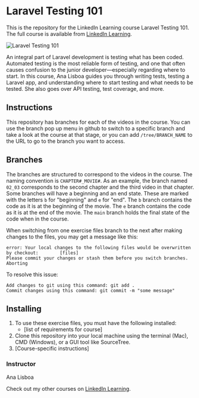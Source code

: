 # Laravel Testing 101
This is the repository for the LinkedIn Learning course Laravel Testing 101. The full course is available from [LinkedIn Learning][lil-course-url].

![Laravel Testing 101][lil-thumbnail-url] 

An integral part of Laravel development is testing what has been coded. Automated testing is the most reliable form of testing, and one that often causes confusion to the junior developer—especially regarding where to start. In this course, Ana Lisboa guides you through writing tests, testing a Laravel app, and understanding where to start testing and what needs to be tested. She also goes over API testing, test coverage, and more.



## Instructions
This repository has branches for each of the videos in the course. You can use the branch pop up menu in github to switch to a specific branch and take a look at the course at that stage, or you can add `/tree/BRANCH_NAME` to the URL to go to the branch you want to access.

## Branches
The branches are structured to correspond to the videos in the course. The naming convention is `CHAPTER#_MOVIE#`. As an example, the branch named `02_03` corresponds to the second chapter and the third video in that chapter. 
Some branches will have a beginning and an end state. These are marked with the letters `b` for "beginning" and `e` for "end". The `b` branch contains the code as it is at the beginning of the movie. The `e` branch contains the code as it is at the end of the movie. The `main` branch holds the final state of the code when in the course.

When switching from one exercise files branch to the next after making changes to the files, you may get a message like this:

    error: Your local changes to the following files would be overwritten by checkout:        [files]
    Please commit your changes or stash them before you switch branches.
    Aborting

To resolve this issue:
	
    Add changes to git using this command: git add .
	Commit changes using this command: git commit -m "some message"

## Installing
1. To use these exercise files, you must have the following installed:
	- [list of requirements for course]
2. Clone this repository into your local machine using the terminal (Mac), CMD (Windows), or a GUI tool like SourceTree.
3. [Course-specific instructions]


### Instructor

Ana Lisboa 
                            


                            

Check out my other courses on [LinkedIn Learning](https://www.linkedin.com/learning/instructors/ana-lisboa).

[lil-course-url]: https://www.linkedin.com/learning/laravel-testing-101?dApp=59033956
[lil-thumbnail-url]: https://media.licdn.com/dms/image/C560DAQEXxyJ86PyJ_A/learning-public-crop_675_1200/0/1674079596581?e=2147483647&v=beta&t=MoGKCX0tg7KWQd8fpujURmM4irVhqbu6uqH9pK30s9k
